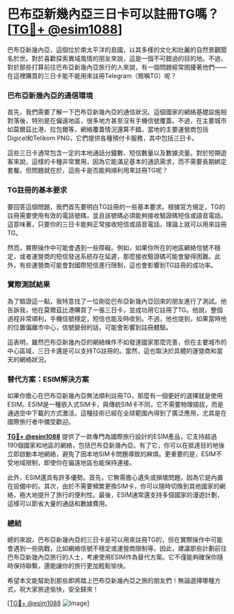 # 巴布亞新幾內亞三日卡可以註冊TG嗎？[[TG💪+ @esim1088](https://t.me/s/esim1088)]

巴布亞新幾內亞，這個位於南太平洋的島國，以其多樣的文化和壯麗的自然景觀聞名於世。對於喜歡探索異域風情的朋友來說，這是一個不可錯過的目的地。不過，對於那些打算前往巴布亞新幾內亞旅行的人來說，有一個問題經常困擾著他們——在這裡購買的三日卡能不能用來註冊Telegram（簡稱TG）呢？

### 巴布亞新幾內亞的通信環境

首先，我們需要了解一下巴布亞新幾內亞的通信狀況。這個國家的網絡基礎設施相對落後，特別是在偏遠地區，很多地方甚至沒有手機信號覆蓋。不過，在主要城市如莫爾茲比港、拉包爾等，網絡覆蓋情況還算不錯。當地的主要運營商包括Digicel和Telikom PNG，它們提供各種預付卡服務，其中包括三日卡。

這些三日卡通常包含一定的本地通話分鐘數、短信數量以及數據流量。對於短期遊客來說，這樣的卡種非常實用，因為它能滿足基本的通訊需求，而不需要長期綁定套餐。但問題就在於，這些卡是否能夠順利用來註冊TG呢？

### TG註冊的基本要求

要回答這個問題，我們首先要明白TG註冊的一些基本要求。根據官方規定，TG的註冊需要使用有效的電話號碼，並且該號碼必須能夠接收驗證碼短信或語音電話。這意味著，只要你的三日卡能夠正常接收短信或語音電話，理論上就可以用來註冊TG。

然而，實際操作中可能會遇到一些障礙。例如，如果你所在的地區網絡信號不穩定，或者運營商的短信發送系統存在延遲，那麼接收驗證碼可能會變得困難。此外，有些運營商可能會對國際短信進行限制，這也會影響到TG註冊的成功率。

### 實際測試結果

為了驗證這一點，我特意找了一位剛從巴布亞新幾內亞回來的朋友進行了測試。他告訴我，他在莫爾茲比港購買了一張三日卡，並成功用它註冊了TG。他說，整個過程非常順利，手機信號穩定，短信也能及時收到。不過，他也提到，如果當時他的位置偏離市中心，信號變弱的話，可能會影響到註冊體驗。

這表明，雖然巴布亞新幾內亞的網絡條件不如發達國家那麼完善，但在主要城市的中心區域，三日卡還是可以支持TG註冊的。當然，這也取決於具體的運營商和當天的網絡狀況。

### 替代方案：ESIM解決方案

如果你擔心在巴布亞新幾內亞無法順利註冊TG，那麼有一個更好的選擇就是使用ESIM。ESIM是一種嵌入式SIM卡，與傳統SIM卡不同，它不需要物理插拔，而是通過空中下載的方式激活。這種技術已經在全球範圍內得到了廣泛應用，尤其是在國際旅行者中備受歡迎。

**[TG💪+ @esim1088](https://t.me/s/esim1088)** 提供了一款專門為國際旅行設計的ESIM產品，它支持超過190個國家和地區的網絡，包括巴布亞新幾內亞。有了它，你可以在抵達目的地後立即啟動本地網絡，避免了因本地SIM卡問題導致的麻煩。更重要的是，ESIM不受地域限制，即使你在偏遠地區也能保持連接。

此外，ESIM還具有許多優勢。首先，它無需擔心遺失或損壞問題，因為它是內置在設備中的。其次，由於不需要頻繁更換SIM卡，你可以隨時切換到其他國家的網絡，極大地提升了旅行的便利性。最後，ESIM通常還支持多個國家的漫遊計劃，這樣可以節省大量的通話和數據費用。

### 總結

總的來說，巴布亞新幾內亞的三日卡是可以用來註冊TG的，但在實際操作中可能會遇到一些挑戰，比如網絡信號不穩定或運營商限制等。因此，建議那些計劃前往巴布亞新幾內亞旅行的人士，考慮使用ESIM作為替代方案。它不僅能夠確保你隨時保持聯繫，還能讓你的旅行更加輕鬆愉快。

希望本文能幫助到那些即將踏上巴布亞新幾內亞之旅的朋友們！無論選擇哪種方式，祝大家旅途愉快，安全歸來！

[[TG💪+ @esim1088](https://t.me/s/esim1088) ![Image](https://i.postimg.cc/4NQfJmqS/Snipaste-2025-05-13-00-14-12.png)]